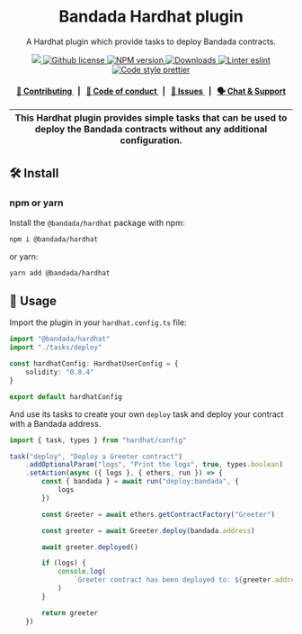 <p align="center">
    <h1 align="center">
        Bandada Hardhat plugin
    </h1>
    <p align="center">A Hardhat plugin which provide tasks to deploy Bandada contracts.</p>
</p>

<p align="center">
    <a href="https://github.com/privacy-scaling-explorations/bandada">
        <img src="https://img.shields.io/badge/project-ZKGroups-blue.svg?style=flat-square">
    </a>
    <a href="https://github.com/privacy-scaling-explorations/bandada/blob/main/LICENSE">
        <img alt="Github license" src="https://img.shields.io/github/license/privacy-scaling-explorations/bandada.svg?style=flat-square">
    </a>
    <a href="https://www.npmjs.com/package/@bandada/hardhat">
        <img alt="NPM version" src="https://img.shields.io/npm/v/@bandada/hardhat?style=flat-square" />
    </a>
    <a href="https://npmjs.org/package/@bandada/hardhat">
        <img alt="Downloads" src="https://img.shields.io/npm/dm/@bandada/hardhat.svg?style=flat-square" />
    </a>
    <a href="https://eslint.org/">
        <img alt="Linter eslint" src="https://img.shields.io/badge/linter-eslint-8080f2?style=flat-square&logo=eslint" />
    </a>
    <a href="https://prettier.io/">
        <img alt="Code style prettier" src="https://img.shields.io/badge/code%20style-prettier-f8bc45?style=flat-square&logo=prettier" />
    </a>
</p>

<div align="center">
    <h4>
        <a href="https://github.com/privacy-scaling-explorations/bandada/blob/main/CONTRIBUTING.md">
            👥 Contributing
        </a>
        <span>&nbsp;&nbsp;|&nbsp;&nbsp;</span>
        <a href="https://github.com/privacy-scaling-explorations/bandada/blob/main/CODE_OF_CONDUCT.md">
            🤝 Code of conduct
        </a>
        <span>&nbsp;&nbsp;|&nbsp;&nbsp;</span>
        <a href="https://github.com/privacy-scaling-explorations/bandada/contribute">
            🔎 Issues
        </a>
        <span>&nbsp;&nbsp;|&nbsp;&nbsp;</span>
        <a href="https://appliedzkp.org/discord">
            🗣️ Chat &amp; Support
        </a>
    </h4>
</div>

| This Hardhat plugin provides simple tasks that can be used to deploy the Bandada contracts without any additional configuration. |
| -------------------------------------------------------------------------------------------------------------------------------- |

## 🛠 Install

### npm or yarn

Install the `@bandada/hardhat` package with npm:

```bash
npm i @bandada/hardhat
```

or yarn:

```bash
yarn add @bandada/hardhat
```

## 📜 Usage

Import the plugin in your `hardhat.config.ts` file:

```typescript
import "@bandada/hardhat"
import "./tasks/deploy"

const hardhatConfig: HardhatUserConfig = {
    solidity: "0.8.4"
}

export default hardhatConfig
```

And use its tasks to create your own `deploy` task and deploy your contract with a Bandada address.

```typescript
import { task, types } from "hardhat/config"

task("deploy", "Deploy a Greeter contract")
    .addOptionalParam("logs", "Print the logs", true, types.boolean)
    .setAction(async ({ logs }, { ethers, run }) => {
        const { bandada } = await run("deploy:bandada", {
            logs
        })

        const Greeter = await ethers.getContractFactory("Greeter")

        const greeter = await Greeter.deploy(bandada.address)

        await greeter.deployed()

        if (logs) {
            console.log(
                `Greeter contract has been deployed to: ${greeter.address}`
            )
        }

        return greeter
    })
```

